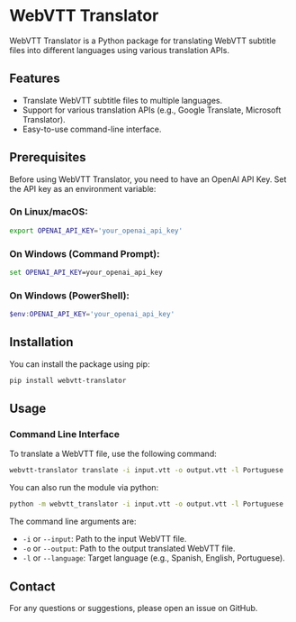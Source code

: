 # WebVTT Translator

WebVTT Translator is a Python package for translating WebVTT subtitle files into different languages using various translation APIs.

## Features

- Translate WebVTT subtitle files to multiple languages.
- Support for various translation APIs (e.g., Google Translate, Microsoft Translator).
- Easy-to-use command-line interface.

## Prerequisites

Before using WebVTT Translator, you need to have an OpenAI API Key. Set the API key as an environment variable:

### On Linux/macOS:

```bash
export OPENAI_API_KEY='your_openai_api_key'
```

### On Windows (Command Prompt):

```cmd
set OPENAI_API_KEY=your_openai_api_key
```

### On Windows (PowerShell):

```powershell
$env:OPENAI_API_KEY='your_openai_api_key'
```

## Installation

You can install the package using pip:

```bash
pip install webvtt-translator
```

## Usage

### Command Line Interface

To translate a WebVTT file, use the following command:

```bash
webvtt-translator translate -i input.vtt -o output.vtt -l Portuguese
```

You can also run the module via python:

```bash
python -m webvtt_translator -i input.vtt -o output.vtt -l Portuguese
```

The command line arguments are:

- `-i` or `--input`: Path to the input WebVTT file.
- `-o` or `--output`: Path to the output translated WebVTT file.
- `-l` or `--language`: Target language (e.g., Spanish, English, Portuguese).

## Contact

For any questions or suggestions, please open an issue on GitHub.

